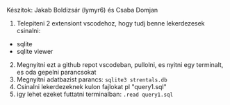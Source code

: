 Készitok: Jakab Boldizsár (lymyr6) és Csaba Domjan


1. Telepiteni 2 extensiont vscodehoz, hogy tudj benne lekerdezesek csinalni:
- sqlite
- sqlite viewer


2. Megnyitni ezt a github repot vscodeban, pullolni, es nyitni egy terminalt, es oda gepelni parancsokat
3. Megnyitni adatbazist parancs:       `sqlite3 strentals.db`
4. Csinalni lekerdezeknek kulon fajlokat pl "query1.sql"
5. igy lehet ezeket futtatni terminalban:     `.read query1.sql`
